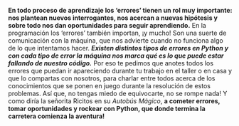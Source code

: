 **En todo proceso de aprendizaje los ‘errores’ tienen un rol muy importante: nos plantean nuevos interrogantes, nos acercan a nuevas hipótesis y sobre todo nos dan oportunidades para seguir aprendiendo.** En la programación los ‘errores’ también importan, ¡y mucho! Son una suerte de comunicación con la máquina, que nos advierte cuando no funciona algo de lo que intentamos hacer. **_Existen distintos tipos de errores en Python y con cada tipo de error la máquina nos marca qué es lo que puede estar fallando de nuestro código._** Por eso te pedimos que anotes todos los errores que puedan ir apareciendo durante tu trabajo en el taller o en casa y que lo compartas con nosotros, para charlar entre todos acerca de  los conocimientos que se ponen en juego durante la resolución de estos problemas. 
Así que, no tengas miedo de equivocarte, no se rompe nada! Y como diría la señorita Ricitos en su _Autobús Mágico_, **a cometer errores, tomar oportunidades y rockear con Python, que donde termina la carretera comienza la aventura!**